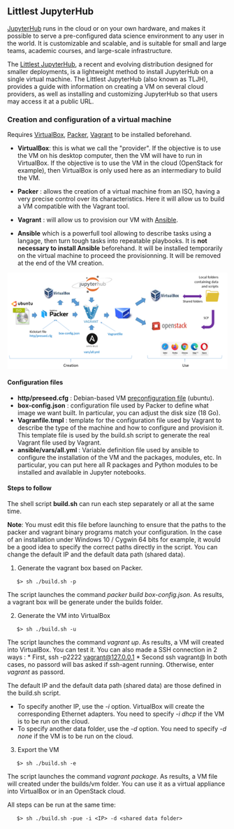 ## Littlest JupyterHub

[JupyterHub](https://jupyter.org/hub) runs in the cloud or on your own hardware, and makes it possible to serve a pre-configured data science environment to any user in the world. It is customizable and scalable, and is suitable for small and large teams, academic courses, and large-scale infrastructure.

The [Littlest JupyterHub](https://tljh.jupyter.org/), a recent and evolving distribution designed for smaller deployments, is a lightweight method to install JupyterHub on a single virtual machine. The Littlest JupyterHub (also known as TLJH), provides a guide with information on creating a VM on several cloud providers, as well as installing and customizing JupyterHub so that users may access it at a public URL.

### Creation and configuration of a virtual machine

Requires [VirtualBox](https://www.virtualbox.org/), [Packer](https://www.packer.io/), [Vagrant](https://www.vagrantup.com/) to be installed beforehand.

* **VirtualBox**: this is what we call the "provider". If the objective is to use the VM on his desktop computer, then the VM will have to run in VirtualBox. If the objective is to use the VM in the cloud (OpenStack for example), then VirtualBox is only used here as an intermediary to build the VM.

* **Packer** : allows the creation of a virtual machine from an ISO, having a very precise control over its characteristics. Here it will allow us to build a VM compatible with the Vagrant tool.

* **Vagrant** : will allow us to provision our VM with [Ansible](https://docs.ansible.com/ansible/latest/index.html).

* **Ansible** which is a powerfull tool allowing to describe tasks using a langage, then turn tough tasks into repeatable playbooks. It is **not necessary to install Ansible** beforehand. It will be installed temporarily on the virtual machine to proceed the provisionning. It will be removed at the end of the VM creation.

![Overview](https://raw.githubusercontent.com/djacob65/jupyterhub-vm/master/images/overview.png)


#### Configuration files

* **http/preseed.cfg** : Debian-based VM [preconfiguration file](https://wiki.debian.org/DebianInstaller/Preseed) (ubuntu). 
* **box-config.json** : configuration file used by Packer to define what image we want built. In particular, you can adjust the disk size (18 Go).
* **Vagranfile.tmpl** : template for the configuration file used by Vagrant to describe the type of the machine and how to configure and provision it. This template file is used by the build.sh script to generate the real Vagrant file used by Vagrant.
* **ansible/vars/all.yml** : Variable definition file used by ansible to configure the installation of the VM and the packages, modules, etc. In particular, you can put here all R packages and Python modules to be installed and available in Jupyter notebooks.


#### Steps to follow

The shell script **build.sh** can run each step separately or all at the same time. 

**Note**: You must edit this file before launching to ensure that the paths to the packer and vagrant binary programs match your configuration. In the case of an installation under Windows 10 / Cygwin 64 bits for example, it would be a good idea to specify the correct paths directly in the script. You can change the default IP and the default data path (shared data).

1. Generate the vagrant box based on Packer.
```
   $> sh ./build.sh -p
```
   The script launches the command _packer build box-config.json_.
   As results, a vagrant box will be generate under the builds folder.

2. Generate the VM into VirtualBox
```
   $> sh ./build.sh -u
```
   The script launches the command _vagrant up_.
   As results, a VM will created into VirtualBox. You can test it. You can also made a SSH connection in 2 ways :
        * First,  ssh -p2222 vagrant@127.0.0.1
        * Second  ssh vagrant@<IP of your VM>
   In both cases, no passord will bas asked if ssh-agent running. Otherwise, enter _vagrant_ as passord.
   
   The default IP and the default data path (shared data) are those defined in the build.sh script.
   * To specify another IP, use the _-i_ option. VirtualBox will create the corresponding Ethernet adapters. You need to specify _-i dhcp_ if the VM is to be run on the cloud.
   * To specify another data folder, use the _-d_ option. You need to specify _-d none_ if the VM is to be run on the cloud.

3. Export the VM 
```
   $> sh ./build.sh -e
```
   The script launches the command _vagrant package_.
   As results, a VM file will created under the builds/vm folder. You can use it as a virtual appliance into VirtualBox or in an OpenStack cloud.

All steps can be run at the same time:
```
   $> sh ./build.sh -pue -i <IP> -d <shared data folder>
```






